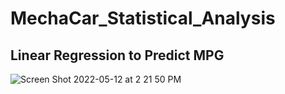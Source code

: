 # MechaCar_Statistical_Analysis

## Linear Regression to Predict MPG
![Screen Shot 2022-05-12 at 2 21 50 PM](https://user-images.githubusercontent.com/95390073/168143135-a087b8d1-7cd7-4fbb-8043-98527a6c6151.png)
